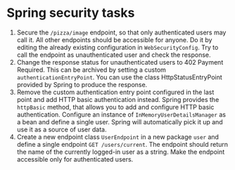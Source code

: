 # Spring security tasks
1. Secure the `/pizza/image` endpoint, so that only authenticated users may call it. All other endpoints should be
accessible for anyone. Do it by editing the already existing configuration in `WebSecurityConfig`. Try to call the
endpoint as unauthenticated user and check the response.
2. Change the response status for unauthenticated users to 402 Payment Required. This can be archived by setting a custom `authenticationEntryPoint`. You can use the class 
HttpStatusEntryPoint provided by Spring to produce the response.
3. Remove the custom authentication entry point configured in the last point and add HTTP basic authentication instead.
Spring provides the `httpBasic` method, that allows you to add and configure HTTP basic authentication. Configure an
instance of `InMemoryUserDetailsManager` as a bean and define a single user. Spring will automatically pick it up
and use it as a source of user data.
4. Create a new endpoint class `UserEndpoint` in a new package `user` and define a single endpoint
`GET /users/current`. The endpoint should return the name of the currently logged-in user as a string. Make the
endpoint accessible only for authenticated users.

